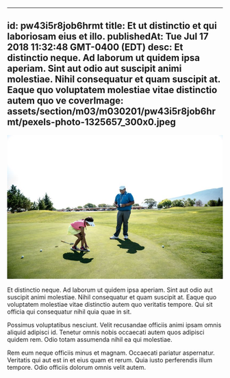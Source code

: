 
---
id: pw43i5r8job6hrmt
title: Et ut distinctio et qui laboriosam eius et illo.
publishedAt: Tue Jul 17 2018 11:32:48 GMT-0400 (EDT)
desc: Et distinctio neque. Ad laborum ut quidem ipsa aperiam. Sint aut odio aut suscipit animi molestiae. Nihil consequatur et quam suscipit at. Eaque quo voluptatem molestiae vitae distinctio autem quo ve
coverImage: assets/section/m03/m030201/pw43i5r8job6hrmt/pexels-photo-1325657_300x0.jpeg
---

![image from pexels.com](assets/section/m03/m030201/pw43i5r8job6hrmt/pexels-photo-1325657.jpeg)

Et distinctio neque. Ad laborum ut quidem ipsa aperiam. Sint aut odio aut suscipit animi molestiae. Nihil consequatur et quam suscipit at. Eaque quo voluptatem molestiae vitae distinctio autem quo veritatis tempore. Qui sit officia qui consequatur nihil quia quae in sit.
 
Possimus voluptatibus nesciunt. Velit recusandae officiis animi ipsam omnis aliquid adipisci id. Tenetur omnis nobis occaecati autem quos adipisci quidem rem. Odio totam assumenda nihil ea qui molestiae.
 
Rem eum neque officiis minus et magnam. Occaecati pariatur aspernatur. Veritatis qui aut est in et eius quam et rerum. Quia iusto perferendis illum tempore. Odio officiis dolorum omnis velit autem.

